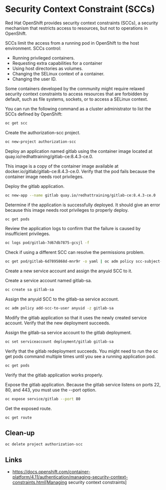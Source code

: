 # Security Context Constraint (SCCs)

Red Hat OpenShift provides security context constraints (SCCs), a security mechanism that restricts access to resources, but not to operations in OpenShift.

SCCs limit the access from a running pod in OpenShift to the host environment. SCCs control:

* Running privileged containers.
* Requesting extra capabilities for a container
* Using host directories as volumes.
* Changing the SELinux context of a container.
* Changing the user ID.

Some containers developed by the community might require relaxed security context constraints to access resources that are forbidden by default, such as file systems, sockets, or to access a SELinux context.

You can run the following command as a cluster administrator to list the SCCs defined by OpenShift:

````bash
oc get scc
````

Create the authorization-scc project.

````bash
oc new-project authorization-scc
````

Deploy an application named gitlab using the container image located at quay.io/redhattraining/gitlab-ce:8.4.3-ce.0. 

This image is a copy of the container image available at docker.io/gitlab/gitlab-ce:8.4.3-ce.0. Verify that the pod fails because the container image needs root privileges.

Deploy the gitlab application.

````bash
oc new-app --name gitlab quay.io/redhattraining/gitlab-ce:8.4.3-ce.0
````

Determine if the application is successfully deployed. It should give an error because this image needs root privileges to properly deploy.

````bash
oc get pods
````

Review the application logs to confirm that the failure is caused by insufficient privileges.

````bash
oc logs pod/gitlab-7d67db7875-gcsjl -f
````

Check if using a different SCC can resolve the permissions problem.

````bash
oc get pod/gitlab-6d7895868d-mnr9r -o yaml | oc adm policy scc-subject-review -f -
````

Create a new service account and assign the anyuid SCC to it.

Create a service account named gitlab-sa.

````bash
oc create sa gitlab-sa
````

Assign the anyuid SCC to the gitlab-sa service account.

````bash
oc adm policy add-scc-to-user anyuid -z gitlab-sa
````

Modify the gitlab application so that it uses the newly created service account. Verify that the new deployment succeeds.

Assign the gitlab-sa service account to the gitlab deployment.

````bash
oc set serviceaccount deployment/gitlab gitlab-sa
````

Verify that the gitlab redeployment succeeds. You might need to run the oc get pods command multiple times until you see a running application pod.

````bash
oc get pods
````

Verify that the gitlab application works properly.

Expose the gitlab application. Because the gitlab service listens on ports 22, 80, and 443, you must use the --port option.

````bash
oc expose service/gitlab --port 80
````

Get the exposed route.

````bash
oc get route
````

## Clean-up

````bash
oc delete project authorization-scc
````

## Links
* https://docs.openshift.com/container-platform/4.11/authentication/managing-security-context-constraints.html[Managing security context constraints]
